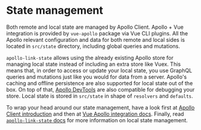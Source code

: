 # State management

Both remote and local state are managed by Apollo Client. Apollo + Vue integration is provided by `vue-apollo` package via Vue CLI plugins. All the Apollo relevant configuration and data for both remote and local sides is located in `src/state` directory, including global queries and mutations.

`apollo-link-state` allows using the already existing Apollo store for managing local state instead of including an extra store like Vuex. This means that, in order to access or update your local state, you use GraphQL queries and mutations just like you would for data from a server. Apollo's caching and offline persistence are also supported for local state out of the box. On top of that, [Apollo DevTools](https://github.com/apollographql/apollo-client-devtools) are also compatible for debugging your store. Local state is stored in `src/state` in shape of `resolvers` and `defaults`.

To wrap your head around our state management, have a look first at [Apollo Client introduction](https://www.apollographql.com/docs/) and then at [Vue Apollo integration docs](https://github.com/akryum/vue-apollo). Finally, read [`apollo-link-state` docs](https://www.apollographql.com/docs/link/links/state.html) for more information on local state management.
